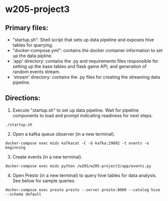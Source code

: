 # w205-project3

## Primary files:
- "startup.sh": Shell script that sets up data pipeline and exposes hive tables for querying.
- "docker-compose.yml": contains the docker container information to set up the data pipline.
- 'app' directory: contains the .py and requirements files responsible for setting up the base tables and flask game API, and generation of random events stream.
- 'stream' directory: contains the .py files for creating the streaming data pipeline.


## Directions:
1. Execute "startup.sh" to set up data pipeline. Wait for pipeline components to load and prompt indicating readiness for next steps.


```
./startup.sh
```

2. Open a kafka queue observer (in a new terminal).


```
docker-compose exec mids kafkacat -C -b kafka:29092 -t events -o beginning
```
3. Create events (in a new terminal).


```
docker-compose exec mids python /w205/w205-project3/app/events.py
```
4. Open Presto (in a new terminal) to query hive tables for data analysis. See below for sample queries.


```
docker-compose exec presto presto --server presto:8080 --catalog hive --schema default
```